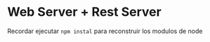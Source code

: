 # Web Server + Rest Server

Recordar ejecutar ```npm instal``` para reconstruir los modulos de node
